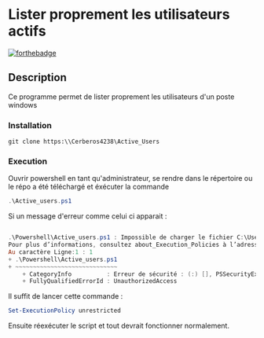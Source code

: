 # Lister proprement les utilisateurs actifs

[![forthebadge](http://forthebadge.com/images/badges/powered-by-electricity.svg)](http://forthebadge.com)

## Description

Ce programme permet de lister proprement les utilisateurs d'un poste windows

### Installation

```
git clone https:\\Cerberos4238\Active_Users
```

### Execution

Ouvrir powershell en tant qu'administrateur, se rendre dans le répertoire ou le répo a été téléchargé et éxécuter la commande 

```powershell
.\Active_users.ps1
```

Si un message d'erreur comme celui ci apparait :

```powershell

.\Powershell\Active_users.ps1 : Impossible de charger le fichier C:\Users\$User\Documents\Scripts\Powershell\Active_users.ps1, car l’exécution de scripts est désactivée sur ce système.
Pour plus d’informations, consultez about_Execution_Policies à l’adresse https://go.microsoft.com/fwlink/?LinkID=135170.
Au caractère Ligne:1 : 1
+ .\Powershell\Active_users.ps1
+ ~~~~~~~~~~~~~~~~~~~~~~~~~~~~~
    + CategoryInfo          : Erreur de sécurité : (:) [], PSSecurityException
    + FullyQualifiedErrorId : UnauthorizedAccess

```

Il suffit de lancer cette commande :

```powershell
Set-ExecutionPolicy unrestricted
```

Ensuite réexécuter le script et tout devrait fonctionner normalement.
